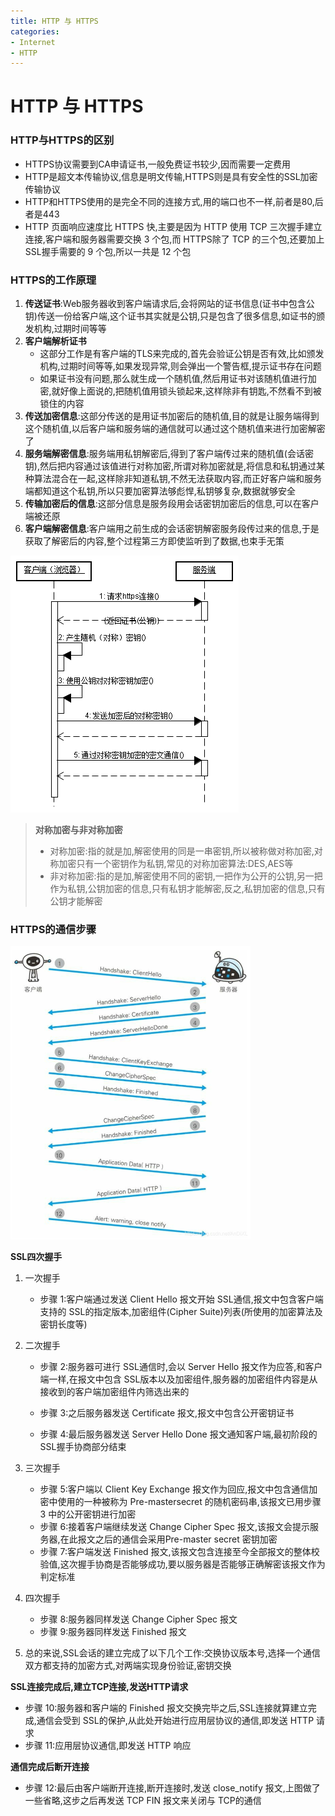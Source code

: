 ```yaml
---
title: HTTP 与 HTTPS
categories:
- Internet
- HTTP
---
```

# HTTP 与 HTTPS

### HTTP与HTTPS的区别

- HTTPS协议需要到CA申请证书,一般免费证书较少,因而需要一定费用
- HTTP是超文本传输协议,信息是明文传输,HTTPS则是具有安全性的SSL加密传输协议
- HTTP和HTTPS使用的是完全不同的连接方式,用的端口也不一样,前者是80,后者是443
- HTTP 页面响应速度比 HTTPS 快,主要是因为 HTTP 使用 TCP 三次握手建立连接,客户端和服务器需要交换 3 个包,而 HTTPS除了 TCP 的三个包,还要加上 SSL握手需要的 9 个包,所以一共是 12 个包

### HTTPS的工作原理

1. **传送证书**:Web服务器收到客户端请求后,会将网站的证书信息(证书中包含公钥)传送一份给客户端,这个证书其实就是公钥,只是包含了很多信息,如证书的颁发机构,过期时间等等
2. **客户端解析证书**
    - 这部分工作是有客户端的TLS来完成的,首先会验证公钥是否有效,比如颁发机构,过期时间等等,如果发现异常,则会弹出一个警告框,提示证书存在问题
    - 如果证书没有问题,那么就生成一个随机值,然后用证书对该随机值进行加密,就好像上面说的,把随机值用锁头锁起来,这样除非有钥匙,不然看不到被锁住的内容
3. **传送加密信息**:这部分传送的是用证书加密后的随机值,目的就是让服务端得到这个随机值,以后客户端和服务端的通信就可以通过这个随机值来进行加密解密了
4. **服务端解密信息**:服务端用私钥解密后,得到了客户端传过来的随机值(会话密钥),然后把内容通过该值进行对称加密,所谓对称加密就是,将信息和私钥通过某种算法混合在一起,这样除非知道私钥,不然无法获取内容,而正好客户端和服务端都知道这个私钥,所以只要加密算法够彪悍,私钥够复杂,数据就够安全
5. **传输加密后的信息**:这部分信息是服务段用会话密钥加密后的信息,可以在客户端被还原
6. **客户端解密信息**:客户端用之前生成的会话密钥解密服务段传过来的信息,于是获取了解密后的内容,整个过程第三方即使监听到了数据,也束手无策

![](https://raw.githubusercontent.com/LuShan123888/Files/main/Pictures/20210707095707.gif)

> **对称加密与非对称加密**
>
> - 对称加密:指的就是加,解密使用的同是一串密钥,所以被称做对称加密,对称加密只有一个密钥作为私钥,常见的对称加密算法:DES,AES等
> - 非对称加密:指的是加,解密使用不同的密钥,一把作为公开的公钥,另一把作为私钥,公钥加密的信息,只有私钥才能解密,反之,私钥加密的信息,只有公钥才能解密
>

### HTTPS的通信步骤

<img src="https://raw.githubusercontent.com/LuShan123888/Files/main/Pictures/20210707134233.png" alt="2020042800445749" style="zoom:50%;" />

**SSL四次握手**

1. 一次握手

    - 步骤 1:客户端通过发送 Client Hello 报文开始 SSL通信,报文中包含客户端支持的 SSL的指定版本,加密组件(Cipher Suite)列表(所使用的加密算法及密钥长度等)

2. 二次握手

    - 步骤 2:服务器可进行 SSL通信时,会以 Server Hello 报文作为应答,和客户端一样,在报文中包含 SSL版本以及加密组件,服务器的加密组件内容是从接收到的客户端加密组件内筛选出来的

    - 步骤 3:之后服务器发送 Certificate 报文,报文中包含公开密钥证书

    - 步骤 4:最后服务器发送 Server Hello Done 报文通知客户端,最初阶段的 SSL握手协商部分结束

3. 三次握手

    - 步骤 5:客户端以 Client Key Exchange 报文作为回应,报文中包含通信加密中使用的一种被称为 Pre-mastersecret 的随机密码串,该报文已用步骤 3 中的公开密钥进行加密
    - 步骤 6:接着客户端继续发送 Change Cipher Spec 报文,该报文会提示服务器,在此报文之后的通信会采用Pre-master secret 密钥加密
    - 步骤 7:客户端发送 Finished 报文,该报文包含连接至今全部报文的整体校验值,这次握手协商是否能够成功,要以服务器是否能够正确解密该报文作为判定标准

4. 四次握手

    - 步骤 8:服务器同样发送 Change Cipher Spec 报文
    - 步骤 9:服务器同样发送 Finished 报文

5. 总的来说,SSL会话的建立完成了以下几个工作:交换协议版本号,选择一个通信双方都支持的加密方式,对两端实现身份验证,密钥交换

**SSL连接完成后,建立TCP连接,发送HTTP请求**

- 步骤 10:服务器和客户端的 Finished 报文交换完毕之后,SSL连接就算建立完成,通信会受到 SSL的保护,从此处开始进行应用层协议的通信,即发送 HTTP 请求
- 步骤 11:应用层协议通信,即发送 HTTP 响应

**通信完成后断开连接**

- 步骤 12:最后由客户端断开连接,断开连接时,发送 close_notify 报文,上图做了一些省略,这步之后再发送 TCP FIN 报文来关闭与 TCP的通信